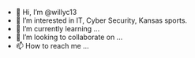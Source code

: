 - 👋 Hi, I’m @willyc13
- 👀 I’m interested in IT, Cyber Security, Kansas sports.
- 🌱 I’m currently learning ...
- 💞️ I’m looking to collaborate on ...
- 📫 How to reach me ...

<!---
willyc13/willyc13 is a ✨ special ✨ repository because its `README.md` (this file) appears on your GitHub profile.
You can click the Preview link to take a look at your changes.
--->
